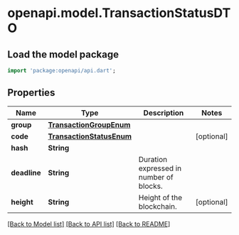 # openapi.model.TransactionStatusDTO

## Load the model package
```dart
import 'package:openapi/api.dart';
```

## Properties
Name | Type | Description | Notes
------------ | ------------- | ------------- | -------------
**group** | [**TransactionGroupEnum**](TransactionGroupEnum.md) |  | 
**code** | [**TransactionStatusEnum**](TransactionStatusEnum.md) |  | [optional] 
**hash** | **String** |  | 
**deadline** | **String** | Duration expressed in number of blocks. | 
**height** | **String** | Height of the blockchain. | [optional] 

[[Back to Model list]](../README.md#documentation-for-models) [[Back to API list]](../README.md#documentation-for-api-endpoints) [[Back to README]](../README.md)


